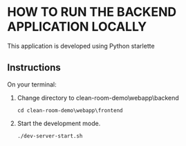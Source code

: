 # HOW TO RUN THE BACKEND APPLICATION LOCALLY

This application is developed using Python starlette

## Instructions

On your terminal:

1. Change directory to clean-room-demo\webapp\backend

   ```
   cd clean-room-demo\webapp\frontend
   ```

2. Start the development mode.
   ```
   ./dev-server-start.sh
   ```
